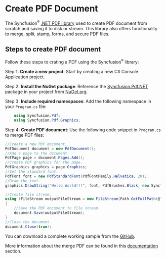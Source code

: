 # Create PDF Document

The Syncfusion<sup>&reg;</sup> [.NET PDF library](https://www.syncfusion.com/document-processing/pdf-framework/net/pdf-library) used to create PDF document from scratch and saving it to disk or stream. This library also offers functionality to merge, split, stamp, forms, and secure PDF files.

## Steps to create PDF document

Follow these steps to crating a PDF using the Syncfusion<sup>&reg;</sup> library:

Step 1: **Create a new project**: Start by creating a new C# Console Application project.

Step 2: **Install the NuGet package**: Reference the [Syncfusion.Pdf.NET](https://www.nuget.org/packages/Syncfusion.Pdf.Net) package in your project from [NuGet.org](https://www.nuget.org/).

Step 3: **Include required namespaces**: Add the following namespace in your `Program.cs` file:

```csharp
    using Syncfusion.Pdf;
    using Syncfusion.Pdf.Graphics;
```

Step 4: **Create PDF document**: Use the following code snippet in `Program.cs` to merge PDF files:

```csharp
//Create a new PDF document.
PdfDocument document = new PdfDocument();
//Add a page to the document.
PdfPage page = document.Pages.Add();
//Create PDF graphics for the page.
PdfGraphics graphics = page.Graphics;
//Set the standard font.
PdfFont font = new PdfStandardFont(PdfFontFamily.Helvetica, 20);
//Draw the text.
graphics.DrawString("Hello World!!!", font, PdfBrushes.Black, new Syncfusion.Drawing.PointF(0, 0));

//Create file stream.
using (FileStream outputFileStream = new FileStream(Path.GetFullPath(@"Output/Output.pdf"), FileMode.Create, FileAccess.ReadWrite))
{
    //Save the PDF document to file stream.
    document.Save(outputFileStream);
}
//Close the document.
document.Close(true);
```

You can download a complete working sample from the [GitHub](https://github.com/SyncfusionExamples/PDF-Examples/tree/master/Getting%20Started/.NET/Create_PDF_NET).

More information about the merge PDF can be found in this [documentation](https://help.syncfusion.com/document-processing/pdf/pdf-library/net/create-pdf-file-in-c-sharp-vb-net) section.